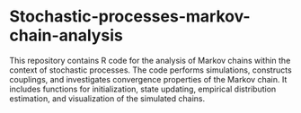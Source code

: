 # Stochastic-processes-markov-chain-analysis
This repository contains R code for the analysis of Markov chains within the context of stochastic processes. The code performs simulations, constructs couplings, and investigates convergence properties of the Markov chain. It includes functions for initialization, state updating, empirical distribution estimation, and visualization of the simulated chains.
